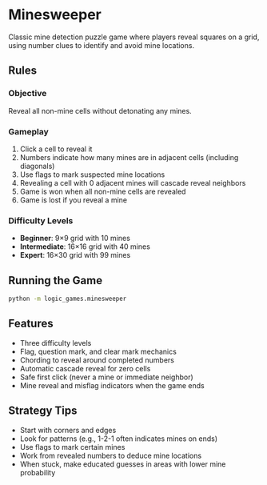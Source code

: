 # Minesweeper

Classic mine detection puzzle game where players reveal squares on a grid, using number clues to identify and avoid mine
locations.

## Rules

### Objective

Reveal all non-mine cells without detonating any mines.

### Gameplay

1. Click a cell to reveal it
2. Numbers indicate how many mines are in adjacent cells (including diagonals)
3. Use flags to mark suspected mine locations
4. Revealing a cell with 0 adjacent mines will cascade reveal neighbors
5. Game is won when all non-mine cells are revealed
6. Game is lost if you reveal a mine

### Difficulty Levels

- **Beginner**: 9×9 grid with 10 mines
- **Intermediate**: 16×16 grid with 40 mines
- **Expert**: 16×30 grid with 99 mines

## Running the Game

```bash
python -m logic_games.minesweeper
```

## Features

- Three difficulty levels
- Flag, question mark, and clear mark mechanics
- Chording to reveal around completed numbers
- Automatic cascade reveal for zero cells
- Safe first click (never a mine or immediate neighbor)
- Mine reveal and misflag indicators when the game ends

## Strategy Tips

- Start with corners and edges
- Look for patterns (e.g., 1-2-1 often indicates mines on ends)
- Use flags to mark certain mines
- Work from revealed numbers to deduce mine locations
- When stuck, make educated guesses in areas with lower mine probability
